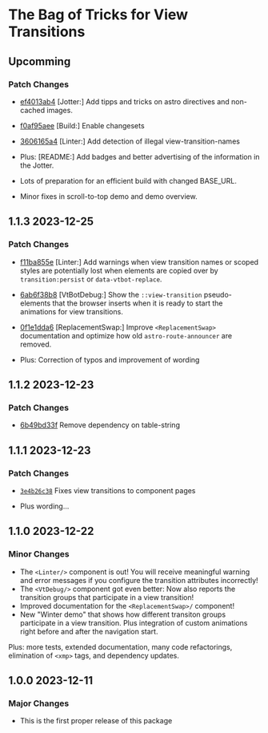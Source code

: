 # The Bag of Tricks for View Transitions

## Upcomming

### Patch Changes

- [ef4013ab4](https://github.com/martrapp/astro-vt-bot/commit/ef4013ab46822a4b1489fab3f71638e5a83a1e5e) [Jotter:] Add tipps and tricks on astro directives and non-cached images.
- [f0af95aee](https://github.com/martrapp/astro-vt-bot/commit/f0af95aee53f7e494e33821def3464bb318db606) [Build:] Enable changesets
- [3606165a4](https://github.com/martrapp/astro-vt-bot/commit/3606165a4e0ef266d3ababa3c7426fc0cd735065) [Linter:] Add detection of illegal view-transition-names

- Plus: [README:] Add badges and better advertising of the information in the Jotter.
- Lots of preparation for an efficient build with changed BASE_URL.
- Minor fixes in scroll-to-top demo and demo overview.

## 1.1.3 2023-12-25

### Patch Changes

- [f11ba855e](https://github.com/martrapp/astro-vt-bot/commit/f11ba855e2a2d619d4cdf4bab8767525164fe126) [Linter:] Add warnings when view transition names or scoped styles are potentially lost when elements are copied over by `transition:persist` or `data-vtbot-replace`.

- [6ab6f38b8](https://github.com/martrapp/astro-vt-bot/commit/6ab6f38b81d51ce160e23c4dbf194cfce309a149) [VtBotDebug:] Show the `::view-transition` pseudo-elements that the browser inserts when it is ready to start the animations for view transitions.

- [0f1e1dda6](https://github.com/martrapp/astro-vt-bot/commit/0f1e1dda65dfbf1778c2187340cbb1e6940a0a5c) [ReplacementSwap:] Improve `<ReplacementSwap>` documentation and optimize how old `astro-route-announcer` are removed.

- Plus: Correction of typos and improvement of wording

## 1.1.2 2023-12-23

### Patch Changes

- [6b49bd33f](https://github.com/martrapp/astro-vt-bot/commit/6b49bd33f621981a03c01b20c20b8ffe32e210ef) Remove dependency on table-string

## 1.1.1 2023-12-23

### Patch Changes

- [`3e4b26c38`](https://github.com/martrapp/astro-vt-bot/commit/3e4b26c38eebca31790a657f3c2bccf2133254b0) Fixes view transitions to component pages

- Plus wording...

## 1.1.0 2023-12-22

### Minor Changes

- The `<Linter/>` component is out! You will receive meaningful warning and error messages if you configure the transition attributes incorrectly!
- The `<VtDebug/>` component got even better: Now also reports the transition groups that participate in a view transition!
- Improved documentation for the `<ReplacementSwap>/` component!
- New "Winter demo" that shows how different transiton groups participate in a view transition. Plus integration of custom animations right before and after the navigation start.

Plus: more tests, extended documentation, many code refactorings, elimination of `<xmp>` tags, and dependency updates.

## 1.0.0 2023-12-11

### Major Changes

- This is the first proper release of this package
